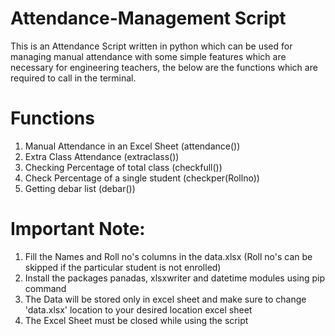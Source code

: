 # Attendance-Management Script
This is an Attendance Script written in python which can be used for managing manual attendance with some simple features which are necessary for engineering teachers, the below are the functions which are required to call in the terminal.

# Functions
1. Manual Attendance in an Excel Sheet (attendance())
2. Extra Class Attendance (extraclass())
3. Checking Percentage of total class (checkfull())
4. Check Percentage of a single student (checkper(Rollno))
5. Getting debar list (debar())

# Important Note:
1. Fill the Names and Roll no's columns in the data.xlsx (Roll no's can be skipped if the particular student is not enrolled)
2. Install the packages panadas, xlsxwriter and datetime modules using pip command
3. The Data will be stored only in excel sheet and make sure to change 'data.xlsx' location to your desired location excel sheet
4. The Excel Sheet must be closed while using the script
